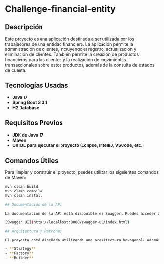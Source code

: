 # Challenge-financial-entity

## Descripción

Este proyecto es una aplicación destinada a ser utilizada por los trabajadores de una entidad financiera. La aplicación permite la administración de clientes, incluyendo el registro, actualización y eliminación de clientes. También permite la creación de productos financieros para los clientes y la realización de movimientos transaccionales sobre estos productos, además de la consulta de estados de cuenta.

## Tecnologías Usadas

- **Java 17**
- **Spring Boot 3.3.1**
- **H2 Database**

## Requisitos Previos

- **JDK de Java 17**
- **Maven**
- **Un IDE para ejecutar el proyecto (Eclipse, IntelliJ, VSCode, etc.)**

## Comandos Útiles

Para limpiar y construir el proyecto, puedes utilizar los siguientes comandos de Maven:

```sh
mvn clean build
mvn clean compile
mvn clean install

## Documentación de la API

La documentación de la API está disponible en Swagger. Puedes acceder a ella en la siguiente URL después de iniciar la aplicación:

[Swagger UI](http://localhost:8080/swagger-ui/index.html)

## Arquitectura y Patrones

El proyecto está diseñado utilizando una arquitectura hexagonal. Además, se han implementado tres patrones de diseño GOF:

- **Strategy**
- **Factory**
- **Builder**
